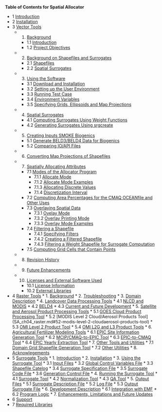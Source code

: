 **Table of Contents for Spatial Allocator**
* 1 [Introduction](SA_ch01_intro.md)
* 2 [Installation](SA_ch02_install.md)
* 3 [Vector Tools](SA_ch03_vector.md)
  * 1. [Background](SA_ch03_vector.md#1-background)
      * 1.1 [Introduction](SA_ch03_vector.md##11--introduction)
      * 1.2 [Project Objectives](SA_ch03_vector.md#12-project-objectives) 
  * 2. [Background on Shapefiles and Surrogates](SA_ch03_vector.md#2-background-on-shapefiles-and-surrogates)
      * 2.1 [Shapefiles](SA_ch03_vector.md#21-shapefiles)
      * 2.2 [Spatial Surrogates](SA_ch03_vector.md#22-spatial-surrogates)
  * 3. [Using the Software](SA_ch03_vector.md#3-using-the-software)
      * 3.1 [Download and Installation](SA_ch03_vector.md#31-download-and-installation)
      * 3.2 [Setting up the User Environment](SA_ch03_vector.md#32-setting-up-the-user-environment)
      * 3.3 [Running Test Case](SA_ch03_vector.md#33-runing-the-test-cases-for-using-scripts)
      * 3.4 [Environment Variables](SA_ch03_vector.md#34-environment-variables-used-by-the-software)
      * 3.5 [Specifying Grids, Ellipsoids and Map Projections](SA_ch03_vector.md#35-specifying-grids-ellipsoids-and-map-projections)
  * 4. [Spatial Surrogates](SA_ch03_vector.md#4-spatial-surrogates)
      * 4.1 [Computing Surrogates Using Weight Functions](SA_ch03_vector.md#41-computing-surrogates-using-weight-functions)
      * 4.2 [Generating Surrogates Using srgcreate](SA_ch03_vector.md#42-more-about-generating-surrogates-using-srgcreate)
  * 5. [Creating Inputs SMOKE Biogenics](SA_ch03_vector.md#5-creating-inputs-to-smoke-biogenic-processing)
      * 5.1 [Generate BELD3/BELD4 Data for Biogenics](SA_ch03_vector.md#51-generate-beld3beld4-data-for-biogenic-emissions-processing)
      * 5.2 [Comparing IO/API Files](SA_ch03_vector.md#52-comparing-io-api-files)
  * 6. [Converting Map Projections of Shapefiles](SA_ch03_vector.md#6-converting-map-projections-of-shapefiles)
  * 7. [Spatially Allocating Attributes](SA_ch03_vector.md#7-spatially-allocating-attributes)
      * 7.1 [Modes of the Allocator Program](SA_ch03_vector.md#71-modes-of-the-allocator-program)
          * 7.1.1 [Allocate Mode](SA_ch03_vector.md#711-allocate-mode)
          * 7.1.2 [Allocate Mode Examples](SA_ch03_vector.md#712-allocate-mode-examples)
          * 7.1.3 [Allocating Discrete Values](SA_ch03_vector.md#713-allocating-discrete-values)
          * 7.1.4 [Discretization Interval](SA_ch03_vector.md#714-discretization-interval)
      * 7.2 [Computing Area Percentages for the CMAQ OCEANfile and Other Uses](SA_ch03_vector.md#72-computing-area-percentages-for-the-cmaq-oceanfile-and-other-uses)
      * 7.3 [Overlaying Spatial Data](SA_ch03_vector.md#73-overlaying-spatial-data)
           * 7.3.1 [Ovelay Mode](SA_ch03_vector.md#731-modes-of-the-allocator-program)
           * 7.3.2 [Overlay Printing Mode](SA_ch03_vector.md#732-overlay-printing-mode)
           * 7.3.3 [Overlay Mode Examples](SA_ch03_vector.md#733-overlay-mode-examples)
      * 7.4  [Filtering a Shapefile](SA_ch03_vector.md#74-filtering-a-shapefile)
           * 7.4.1 [Specifying Filters](SA_ch03_vector.md#741-specifying-filters)
           * 7.4.2 [Creating a Filtered Shapefile](SA_ch03_vector.md#742-creating-a-filtered-shapefile)
           * 7.4.3 [Filtering a Weight Shapefile for Surrogate Computation](SA_ch03_vector.md#743-filtering-a-weight-shapefile-for-surrogate-computation)
      * 7.5 [Computing Grid Cells that Contain Points](SA_ch03_vector.md#75-computing-grid-cells-that-contain-points)
  * 8. [Revision History](SA_ch03_vector.md#8-revision-history)
  * 9. [Future Enhancements](SA_ch03_vector.md#9-future-enhancements)
  * 10.  [Licenses and External Software Used](SA_ch03_vector.md#10-licenses-and-external-software-used)
      * 10.1 [License Information](SA_ch03_vector.md#101-license-information)
      * 10.2 [External Libraries](SA_ch03_vector.md#102-external-libraries)
* 4 [Raster Tools](SA_ch04_raster.md#chapter-4-raster-tools)
      * 1. [Background](SA_ch04_raster.md#1-background)
      * 2. [Troubleshooting](SA_ch04_raster.md#2-troubleshooting)
      * 3. [Domain Description](SA_ch04_raster.md#3-domain-description-in-sa-raster-tools)
      * 4. [Landcover Data Processing Tools](SA_ch04_raster.md#4-land-cover-data-processing-tools)
           * 4.1 [NLCD and MODIS](SA_ch04_raster.md#41-nlcd-and-modis-land-cover-generation)
           * 4.2 [BELD4](SA_ch04_raster.md#42-beld4-land-cover-generation)
           * 4.3 [Current and Future Development](SA_ch04_raster.md#43-current-and-future-development-for-the-land-cover-data-processing-tools)
      * 5. [Satellite and Aerosol Product Processing Tools](SA_ch04_raster.md#5-current-and-future-development-for-the-land-cover-data-processing-tools)
           * 5.1 [GOES Cloud Product Processing Tool](SA_ch04_raster.md#51-goes-cloud-product-processing-tool)
           * 5.2 [MODIS Level 2 Cloud/Aerosol Products Tool] (SA_ch04_raster.md#52-modis-level-2-cloudaerosol-products-tool)
           * 5.3 [OMI Level 2 Product Tool](SA_ch04_raster.md#53-omi-level-2-product-tool)
           * 5.4 [OMI L2G and L3 Product Tools](SA_ch04_raster.md#54-omi-l2g-and-l3-product-tools)
      * 6. [Agricultural Fertilizer Modeling Tools](SA_ch04_raster.md#6-agricultural-fertilizer-modeling-tools)
           * 6.1 [EPIC Site Information Generation Tool](SA_ch04_raster.md#61-epic-site-information-generation-tool)
           * 6.2 [MCIP/CMAQ-to-EPIC Tool](SA_ch04_raster.md#62-epic-site-information-generation-tool)
           * 6.3 [EPIC-to-CMAQ Tool](SA_ch04_raster.md#63-epic-site-information-generation-tool)
           * 6.4 [EPIC Yearly Extraction Tool](SA_ch04_raster.md#64-epic-yearly-extraction-tool)
      * 7. [Other Tools and Utilities](SA_ch04_raster.md#7-other-tools-and-utilities)
           * 7.1 [Domain Grid Shapefile Generation Tool](SA_ch04_raster.md#71-other-tools-and-utilities)
           * 7.2 [Other Utilities](SA_ch04_raster.md#72-other-utilities)
      * 8. [Acknowlegements](SA_ch04_raster.md#8-acknowledgments)
* 5 [Surrogate Tools](SA_ch05_surrogate.md#chapter-5-surrogate-tools)
      * 1. [Introduction](SA_ch05_surrogate.md#introduction)
      * 2. [Installation](SA_ch05_surrogate.md#2-installing-the-spatial-allocator-contains-the-surrogate-tool)
      * 3. [Using the Surrogate Tool](SA_ch05_surrogate.md#3-using-the-surrogate-tool)
          * 3.1 [Input Files](SA_ch05_surrogate.md#31-input-files)
          * 3.2 [Global Control Variables File](SA_ch05_surrogate.md#32-global-control-variables-file)
          * 3.3 [Shapefile Catelog](SA_ch05_surrogate.md#33-shapefile-catalog)
          * 3.4 [Surrogate Specification File](SA_ch05_surrogate.md#34-surrogate-specification-file)
          * 3.5 [Surrogate Code File](SA_ch05_surrogate.md#35-surrogate-code-file)
          * 3.6 [Generation Control File](SA_ch05_surrogate.md#36-generation-control-file)
      * 4. [Running the Surrogate Tool](SA_ch05_surrogate.md#4-running-the-surrogate-tool)
          * 4.1 [Surrogate Tool](SA_ch05_surrogate.md#4-running-the-surrogate-tool)
          * 4.2 [Normalization Tool](SA_ch05_surrogate.md#42-normalization-tool)
          * 4.3 [QA Tool](SA_ch05_surrogate.md#43-qa-tool)
      * 5. [Output Files](SA_ch05_surrogate.md#5-output-files)
          * 5.1 [Surrogate Description File](SA_ch05_surrogate.md#51-surrogate-description-file)
          * 5.2 [Log File](SA_ch05_surrogate.md#52-log-file)
          * 5.3 [Output Surrogate File](SA_ch05_surrogate.md#53-output-surrogate-file)
      * 6. [Development Description](SA_ch05_surrogate.md#6-development-description)
          * 6.1 [Integration with EMF](SA_ch05_surrogate.md#61-integration-with-the-emissions-modeling-framework)
          * 6.2 [Program Logic](SA_ch05_surrogate.md#62-program-logic)
      * 7. [Enhancements, Limitations and Future Updates](SA_ch05_surrogate.md#7-enhancements-limitations-and-future-updates)
* 6 [Support](SA_ch6_support.md)
* 7 [Required Libraries](SA_ch07_libraries.md#chapter-7-required-libraries)
